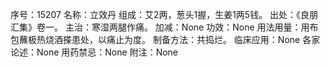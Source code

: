 序号：15207
名称：立效丹
组成：艾2两，葱头1握，生姜1两5钱。
出处：《良朋汇集》卷一。
主治：寒湿两腿作痛。
加减：None
功效：None
用法用量：用布包蘸极热烧酒搽患处，以痛止为度。
制备方法：共捣烂。
临床应用：None
各家论述：None
用药禁忌：None
附注：None
